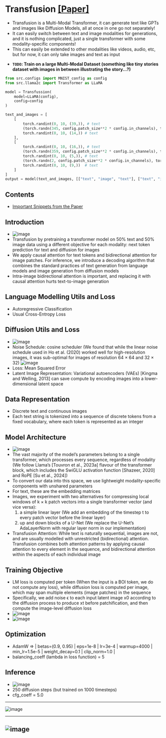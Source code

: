 # Transfusion [[Paper]](https://arxiv.org/pdf/2408.11039v1)
* Transfusion is a Multi-Modal Transformer, it can generate text like GPTs and images like Diffusion Models, all at once in one go not separately!
* It can easily switch between text and image modalities for generations, and it is nothing complicated, just a single transformer with some modality-specific components!
* This can easily be extended to other modalities like videos, audio, etc, but for now, it can only take images and text as input
<!-- * For now I have **"test-trained"** it on
  * Fashion MNIST Dataset (contains images of Fashion Items like T-shirt/top, Trouser, Pullover, Dress, Coat, Sandal, Shirt, Sneaker, Bag, Ankle boot
  * MNIST Dataset (contains images of Digits from 0 to 9)
  * I have taken the classes as text and trained it. See below for some generated examples... -->
* **`TODO`: Train on a large Multi-Modal Dataset (something like tiny stories dataset with images in between illustrating the story...?)**

```python
from src.configs import MNIST_config as config
from src.llama2c import Transformer as LLaMA

model = Transfussion(
    model=LLaMA(config),
    config=config
)

text_and_images = [
    [
        torch.randint(0, 10, (39,)), # text
        (torch.randn(345, config.patch_size**2 * config.in_channels), torch.randint(0, config.num_timesteps, (1,))), # image
        torch.randint(0, 10, (14,)) # text
    ],
    [
        torch.randint(0, 10, (16,)), # text
        (torch.randn(359, config.patch_size**2 * config.in_channels), torch.randint(0, config.num_timesteps, (1,))), # image
        torch.randint(0, 10, (5,)), # text
        (torch.randn(2, config.patch_size**2 * config.in_channels), torch.randint(0, config.num_timesteps, (1,))),   # text
        torch.randint(0, 10, (9,))  # text
    ]
]
output = model(text_and_images, [["text", "image", "text"], ["text", "image", "text", "image", "text"]])
```

## Contents
<!-- * [Test Trained on Fashion MNIST Dataset](https://github.com/VachanVY/Transfusion.torch/tree/main?tab=readme-ov-file#test-trained-on-fashion-mnist-dataset) <===> [Training Notebook with some generated samples](https://github.com/VachanVY/Transfusion.torch/blob/main/fashion_mnist_test_transfusion.ipynb)
* [Test Trained on MNIST dataset](https://github.com/VachanVY/Transfusion.torch/tree/main?tab=readme-ov-file#test-trained-on-mnist-dataset) <===> [Training Notebook with some generated samples](https://github.com/VachanVY/Transfusion.torch/blob/main/mnist_test_transfusion.ipynb) -->
* [Important Snippets from the Paper](https://github.com/VachanVY/Transfusion.torch/tree/main?tab=readme-ov-file#introduction)
  
<!-- ## Test Trained on Fashion MNIST Dataset
* Can produce 2 images of Fashion Items along with the text (in the form of tokens) shown above the respective images
  <!-- the integers above the images can be interpreted using this dictionary -->
  <!-- ```python
  {'T-shirt/top': 0,
    'Trouser': 1,
    'Pullover': 2,
    'Dress': 3,
    'Coat': 4,
    'Sandal': 5,
    'Shirt': 6,
    'Sneaker': 7,
    'Bag': 8,
    'Ankle boot': 9}
  ``` -->
  <!-- So `5` means it's a sandal and `0` means it's a T-shirt/top from the below image and just like that some more examples. Use the dictionary to interpret the tokens as text (for now, will change it)\
  ![download](https://github.com/user-attachments/assets/113abcdd-6de5-4c9e-81e6-d9a7b2671293)
  
  ---
  `8` is a bag\
  ![download](https://github.com/user-attachments/assets/6dca45c8-68be-45d8-83fa-9fa90e0a5b11)
* See [this notebook](https://github.com/VachanVY/Transfusion.torch/blob/main/fashion_mnist_test_transfusion.ipynb) for more examples.

## Test Trained on MNIST dataset
* Generates text and images in an alternating way as shown below
    
  ![download](https://github.com/user-attachments/assets/bcd1c1dd-2225-4de1-ad13-e01da6c0fc5c)
  ---
  ![download](https://github.com/user-attachments/assets/df825844-7629-44b4-9b32-06c9d66a7198)
* See [this notebook](https://github.com/VachanVY/Transfusion.torch/blob/main/mnist_test_transfusion.ipynb) for more examples -->

## Introduction
* ![image](https://github.com/user-attachments/assets/342f8647-e4bc-48bc-99ce-d53332e725b8)
* Transfusion by pretraining a transformer model on 50% text and 50% image data using a different objective for each modality: next token prediction for text and diffusion for images
* We apply causal attention for text tokens and bidirectional
attention for image patches. For inference, we introduce a decoding algorithm that combines the
standard practices of text generation from language models and image generation from diffusion
models
* Intra-image bidirectional attention is important, and replacing it with causal
attention hurts text-to-image generation

## Language Modelling Utils and Loss
* Autoregressive Classification
* Usual Cross-Entropy Loss

## Diffusion Utils and Loss
* ![image](https://github.com/user-attachments/assets/7d03be4a-4426-4191-8ebb-5cb95fc5faac)
* Noise Schedule: cosine scheduler
  (We found that while the linear noise schedule used in Ho et al. (2020) worked well for high-resolution images, it was sub-optimal for images of 
   resolution 64 × 64 and 32 × 32)
  ![image](https://github.com/user-attachments/assets/7e9bbb6f-5cb9-4b23-aa7c-a42e7fbd03e1)
* Loss: Mean Squared Error
* Latent Image Representation: Variational autoencoders (VAEs) [Kingma and Welling, 2013] can save compute by
encoding images into a lower-dimensional latent space

## Data Representation
* Discrete text and continuous images
* Each text string is tokenized into a sequence of discrete tokens from a fixed vocabulary,
where each token is represented as an integer

## Model Architecture
* ![image](https://github.com/user-attachments/assets/a185a2ed-3459-4030-9b90-78ae30e75b1d)
* The vast majority of the model’s parameters belong to a single transformer,
which processes every sequence, regardless of modality (We follow Llama’s [Touvron et al., 2023a] flavour of the transformer block, which includes the SwiGLU
activation function [Shazeer, 2020] and RoPE [Su et al., 2024])
* To convert our data into this space, we use lightweight modality-specific components with unshared parameters
* For text, these are the embedding matrices
* Images, we experiment with two alternatives for compressing local windows of k × k patch vectors into a single transformer vector (and vice versa):
  1. a simple linear layer (We add an embedding of the timestep t to every patch vector before the linear layer)
  2. up and down blocks of a U-Net (We replace the U-Net’s AdaLayerNorm with regular layer norm in our implementation)
* Transfusion Attention: While text is naturally sequential, images are not, and are usually
modelled with unrestricted (bidirectional) attention. Transfusion combines both attention patterns
by applying causal attention to every element in the sequence, and bidirectional attention within the
aspects of each individual image

## Training Objective
* LM loss is computed per token (When the input is a BOI token, we do not compute any loss), while diffusion loss is computed per image, which may span multiple
elements (image patches) in the sequence
* Specifically, we add noise ϵ to each input latent image
x0 according to the diffusion process to produce xt before patchification, and then compute the
image-level diffusion loss
* ![image](https://github.com/user-attachments/assets/75015697-691d-452a-8b20-23b3d4fbe7e6)
* ![image](https://github.com/user-attachments/assets/289d4252-1ebc-4298-8086-a0fcc5b675a3)


## Optimization
* AdamW => | betas=(0.9, 0.95) | eps=1e-8 | lr=3e-4 | warmup=4000 | min_lr=1.5e-5 | weight_decay=0.1 | clip_norm=1.0 |
* balancing_coeff (lambda in loss function) = 5

## Inference
* ![image](https://github.com/user-attachments/assets/f6e7969e-02a6-416d-90e4-ae6dca3b3c93)
* 250 diffusion steps (but trained on 1000 timesteps)
* cfg_coeff = 5.0

---
![image](https://github.com/user-attachments/assets/53992abe-c322-4031-a49f-d48924c9e52d)

---
![image](https://github.com/user-attachments/assets/70afb4df-cf92-47b3-b3a2-c74a6f6310a6)
---
